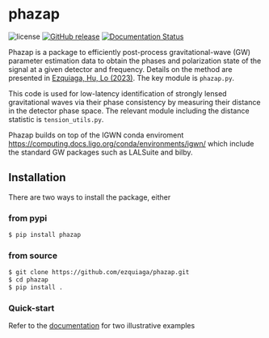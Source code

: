 # phazap

![license](https://img.shields.io/github/license/ezquiaga/phazap)
[![GitHub release](https://img.shields.io/github/v/release/ezquiaga/phazap.svg)](https://github.com/ezquiaga/phazap/releases)
[![Documentation Status](https://readthedocs.org/projects/phazap/badge/?version=latest)](https://phazap.readthedocs.io/en/latest/?badge=latest)

Phazap is a package to efficiently post-process gravitational-wave (GW) parameter estimation data to obtain the phases and polarization state of the signal at a given detector and frequency. Details on the method are presented in [Ezquiaga, Hu, Lo (2023)](https://arxiv.org/abs/2308.06616). The key module is `phazap.py`.

This code is used for low-latency identification of strongly lensed gravitational waves via their phase consistency by measuring their distance in the detector phase space. The relevant module including the distance statistic is `tension_utils.py`.

Phazap builds on top of the IGWN conda enviroment https://computing.docs.ligo.org/conda/environments/igwn/ which include the standard GW packages such as LALSuite and bilby.

## Installation
There are two ways to install the package, either
### from pypi
```bash
$ pip install phazap
```

### from source
```bash
$ git clone https://github.com/ezquiaga/phazap.git
$ cd phazap
$ pip install .
```
### Quick-start
Refer to the [documentation](https://phazap.readthedocs.io/en/latest/examples.html) for two illustrative examples
